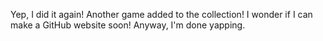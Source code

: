 Yep, I did it again! Another game added to the collection! I wonder if I can make a GitHub website soon!
Anyway, I'm done yapping.
